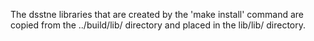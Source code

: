 The dsstne libraries that are created by the 'make install' command are copied from the ../build/lib/ directory and placed in the lib/lib/ directory.